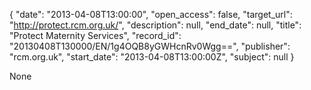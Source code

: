 {
  "date": "2013-04-08T13:00:00", 
  "open_access": false, 
  "target_url": "http://protect.rcm.org.uk/", 
  "description": null, 
  "end_date": null, 
  "title": "Protect Maternity Services", 
  "record_id": "20130408T130000/EN/1g4OQB8yGWHcnRv0Wgg==", 
  "publisher": "rcm.org.uk", 
  "start_date": "2013-04-08T13:00:00Z", 
  "subject": null
}

None